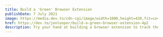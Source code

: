 ```yaml
---
title: Build a 'Green' Browser Extension
publishDate: 7 July 2021
image: https://media.dev.to/cdn-cgi/image/width=1000,height=420,fit=cover,gravity=auto,format=auto/https%3A%2F%2Fdev-to-uploads.s3.amazonaws.com%2Fuploads%2Farticles%2Fh9x4crepil49raxl43ar.png
href: https://dev.to/jenlooper/build-a-green-browser-extension-4p2
description: Try your hand at building a browser extension to track the carbon intensity in your region. Great project for Earth Day!
---  
```


